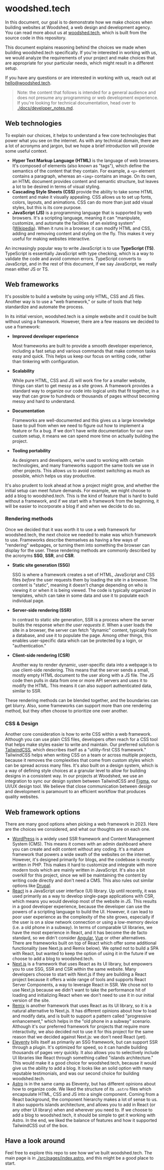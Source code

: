 # woodshed.tech

In this document, our goal is to demonstrate how we make choices when building websites at Woodshed, a web design and development agency. You can read more about us at [woodshed.tech](https://woodshed.tech), which is built from the source code in this repository.

This document explains reasoning behind the choices we made when building woodshed.tech specifically. If you're interested in working with us, we would analyze the requirements of your project and make choices that are appropriate for your particular needs, which might result in a different setup.

If you have any questions or are interested in working with us, reach out at [hello@woodshed.tech](mailto:hello@woodshed.tech).

> Note: the content that follows is intended for a general audience and does not presume any programming or web development experience. If you're looking for technical documentation, head over to [./docs/developer_notes.md](./docs/developer_notes.md).

## Web technologies

To explain our choices, it helps to understand a few core technologies that power what you see on the internet. As with any technical domain, there are a lot of acronyms and jargon, but we hope a brief introduction will provide some useful context.

-   **Hyper Text Markup Language (HTML)** is the language of web browsers. It's composed of elements (also known as "tags"), which define the semantics of the content that they contain. For example, a `<p>` element contains a paragraph, whereas an `<img>` contains an image. On its own, an HTML document provides content and semantic structure, but leaves a lot to be desired in terms of visual styling.
-   **Cascading Style Sheets (CSS)** provide the ability to take some HTML content and make it visually appealing. CSS allows us to set up fonts, colors, layouts, and animations. CSS can do more than just add visual styles, but this is its core purpose.
-   **JavaScript (JS)** is a programming language that is supported by web browsers. It's a scripting language, meaning it can "manipulate, customize, and automate the facilities of an existing system" ([Wikipedia](https://en.wikipedia.org/wiki/Scripting_language)). When it runs in a browser, it can modify HTML and CSS, adding and removing content and styling on the fly. This makes it very useful for making websites interactive.

An increasingly popular way to write JavaScript is to use **TypeScript (TS)**. TypeScript is essentially JavaScript with type checking, which is a way to validate the code and avoid common errors. TypeScript converts to JavaScript, and in the rest of this document, if we say JavaScript, we really mean either JS or TS.

## Web frameworks

It's possible to build a website by using only HTML, CSS and JS files. Another way is to use a "web framework," or suite of tools that help standardize and automate the process.

In its initial version, woodshed.tech is a simple website and it could be built without using a framework. However, there are a few reasons we decided to use a framework:

-   **Improved developer experience**

    Most frameworks are built to provide a smooth developer experience, including a fast setup and various commands that make common tasks easy and quick. This helps us keep our focus on writing code, rather than tinkering with configuration.

-   **Scalability**

    While pure HTML, CSS and JS will work fine for a smaller website, things can start to get messy as a site grows. A framework provides a standard way to organize our code into logical units that fit together, in a way that can grow to hundreds or thousands of pages without becoming messy and hard to understand.

-   **Documentation**

    Frameworks are well-documented and this gives us a large knowledge base to pull from when we need to figure out how to implement a feature or fix a bug. If we don't have write documentation for our own custom setup, it means we can spend more time on actually building the project.

-   **Tooling portability**

    As designers and developers, we're used to working with certain technologies, and many frameworks support the same tools we use in other projects. This allows us to avoid context switching as much as possible, which helps us stay productive.

It's also prudent to look ahead at how a project might grow, and whether the initial setup can meet future demands. For example, we might choose to add a blog to woodshed.tech. This is the kind of feature that is hard to build without a framework, and if we start with a framework from the beginning, it will be easier to incorporate a blog if and when we decide to do so.

### Rendering methods

Once we decided that it was worth it to use a web framework for woodshed.tech, the next choice we needed to make was which framework to use. Frameworks describe themselves as having a few ways of "rendering" webpages, or turning them into something the browser can display for the user. These rendering methods are commonly described by the acronyms **SSG**, **SSR**, and **CSR**.

-   **Static site generation (SSG)**

    SSG is where a framework creates a set of HTML, JavaScript and CSS files _before_ the user requests them by loading the site in a browser. The content is "static", meaning it doesn't change depending on who is viewing it or when it is being viewed. The code is typically organized in templates, which can take in some data and use it to populate each individual page.

-   **Server-side rendering (SSR)**

    In contrast to static site generation, SSR is a process where the server builds the response _when the user requests it_. When a user loads the site in a browser, the server can fetch "dynamic" content, typically from a database, and use it to populate the page. Among other things, this enables user-specific data which can be protected by a login, or "authentication."

-   **Client-side rendering (CSR)**

    Another way to render dynamic, user-specific data into a webpage is to use client-side rendering. This means that the server sends a small, mostly empty HTML document to the user along with a JS file. The JS code then pulls in data from one or more API servers and uses it to modify the HTML. This means it can also support authenticated data, similar to SSR.

These rendering methods can be blended together, and the boundaries can get blurry. Also, some frameworks can support more than one rendering method, but they often choose to prioritize one over another.

### CSS & Design

Another core consideration is how to write CSS within a web framework. Although you can use plain CSS files, developers often reach for a CSS tool that helps make styles easier to write and maintain. Our preferred solution is [TailwindCSS](https://tailwindcss.com/), which describes itself as a "utility-first CSS framework." TailwindCSS helps when writing CSS on a team or across multiple projects, because it removes the complexities that come from custom styles which can be spread across many files. It's also built on a design system, which is a way of defining style choices at a granular level to allow for building designs in a consistent way. In our projects at Woodshed, we use an integration to sync our design system between TailwindCSS and [Figma](https://www.figma.com/), our UI/UX design tool. We believe that close communication between design and development is paramount to an efficient workflow that produces quality websites.

## Web framework options

There are many good options when picking a web framework in 2023. Here are the choices we considered, and what our thoughts are on each one.

-   [WordPress](https://wordpress.org/) is a widely used SSR framework and Content Management System (CMS). This means it comes with an admin dashboard where you can create and edit content without any coding. It's a mature framework that powers a wide swath of the websites on the internet. However, it's designed primarily for blogs, and the codebase is mostly written in PHP. This makes it hard to customize and integrate with more modern tools which are mainly written in JavaScript. It's also a bit overkill for this project, since we will be maintaining the content by writing code directly and don't need a CMS. This also rules out similar options like [Drupal](https://www.drupal.org/).
-   [React](https://react.dev/) is a JavaScript user interface (UI) library. Up until recently, it was used primarily as a way to develop single-page applications with CSR, which means you would develop most of the website in JS. This results in a good developer experience, because the developer can use the powers of a scripting language to build the UI. However, it can lead to poor user experience as the complexity of the site grows, especially if the user is on a slow network connection or using a low-memory device (i.e. a old phone in a subway). In terms of comparable UI libraries, we have the most experience in React, and it has become the de facto standard, so we didn't consider [Angular](https://angular.io/), [Vue](https://vuejs.org/) or other alternatives. There are frameworks built on top of React which offer some additional functionality (see Next.js and Remix below). We opted not to build a SPA with React, but wanted to keep the option of using it in the future if we choose to add a blog to woodshed.tech.
-   [Next.js](https://nextjs.org/) is a framework that uses React as its UI library, but empowers you to use SSG, SSR and CSR within the same website. Many developers choose to start with Next.js if they are building a React project because it offers a wide range of tools and supports React Server Components, a way to leverage React in SSR. We chose not to use Next.js because we didn't want to take the performance hit of loading and initializing React when we don't need to use it in our initial version of the site.
-   [Remix](https://remix.run/) is another framework that uses React as its UI library, so it is a natural alternative to Next.js. It has different opinions about how to load and modify data, and is built to support a pattern called "progressive enhancement," which helps in the "old phone in a subway" scenario. Although it's our preferred framework for projects that require more interactivity, we also decided not to use it for this project for the same reason that we decided against Next.js: we don't need React (yet).
-   [Eleventy](https://www.11ty.dev/) bills itself as primarily an SSG framework, but can support SSR through a plugin. It's optimized for speed, so it can handle building thousands of pages very quickly. It also allows you to selectively include UI libraries like React through something called "islands architecture." This would make it a good choice for woodshed.tech, because it would give us the ability to add a blog. It looks like an solid option with many reputable testimonials, and was our second choice for building woodshed.tech.
-   [Astro](https://astro.build/) is in the same camp as Eleventy, but has different opinions about how to organize code. We liked the structure of its `.astro` files which encapsulate HTML, CSS and JS into a single component. Coming from a React background, the component hierarchy makes a lot of sense to us. It also supports islands architecture, and allows you to add in React (or any other UI library) when and wherever you need to. If we choose to add a blog to woodshed.tech, it should be simple to get it working with Astro. In the end, we liked the balance of features and how it supported TailwindCSS out of the box.

## Have a look around

Feel free to explore this repo to see how we've built woodshed.tech. The main page is in [./src/pages/index.astro](./src/pages/index.astro), and this might be a good place to start.
